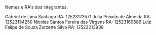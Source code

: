 Nomes e RA's dos integrantes:

Gabriel de Lima Santiago
RA: 12523173571
Julia Peixoto de Almeida
RA: 12523154250
Nicolas Santos Fereira das Virgens
RA: 12523169586
Luiz Felipe de Souza Zorzette Silva
RA: 12522213938
